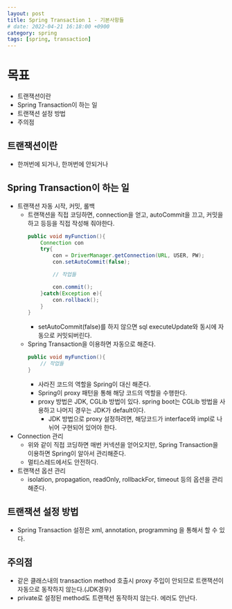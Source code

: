 ```yaml
---
layout: post
title: Spring Transaction 1 - 기본사항들
# date: 2022-04-21 16:18:00 +0900
category: spring
tags: [spring, transaction]
---
```


# 목표
* 트랜잭션이란
* Spring Transaction이 하는 일
* 트랜잭션 설정 방법
* 주의점

## 트랜잭션이란
* 한꺼번에 되거나, 한꺼번에 안되거나

## Spring Transaction이 하는 일
* 트랜잭션 자동 시작, 커밋, 롤백
    * 트랜잭션을 직접 코딩하면, connection을 얻고, autoCommit을 끄고, 커밋을 하고 등등을 직접 작성해 줘야한다.
        ``` java
        public void myFunction(){
            Connection con
            try{
                con = DriverManager.getConnection(URL, USER, PW);
                con.setAutoCommit(false);

                // 작업들

                con.commit();
            }catch(Exception e){
                con.rollback();
            }
        }
        ```
        * setAutoCommit(false)를 하지 않으면 sql executeUpdate와 동시에 자동으로 커밋되버린다.
    * Spring Transaction을 이용하면 자동으로 해준다.
        ``` java
        public void myFunction(){
            // 작업들
        }
        ```
        * 사라진 코드의 역할을 Spring이 대신 해준다.
        * Spring이 proxy 패턴을 통해 해당 코드의 역할을 수행한다.
        * proxy 방법은 JDK, CGLib 방법이 있다. spring boot는 CGLib 방법을 사용하고 나머지 경우는 JDK가 default이다.<!--TODO:더살펴볼것-->
            * JDK 방법으로 proxy 설정하려면, 해당코드가 interface와 impl로 나뉘어 구현되어 있어야 한다.<!--TODO:더살펴볼것-->
* Connection 관리
    * 위와 같이 직접 코딩하면 매번 커넥션을 얻어오지만, Spring Transaction을 이용하면 Spring이 알아서 관리해준다.
    * 멀티스레드에서도 안전하다.<!--TODO:더살펴볼것-->
* 트랜잭션 옵션 관리
    * isolation, propagation, readOnly, rollbackFor, timeout 등의 옵션을 관리해준다.

## 트랜잭션 설정 방법
* Spring Transaction 설정은 xml, annotation, programming 을 통해서 할 수 있다.

## 주의점
* 같은 클래스내의 transaction method 호출시 proxy 주입이 안되므로 트랜잭션이 자동으로 동작하지 않는다.(JDK경우)
* private로 설정된 method도 트랜잭션 동작하지 않는다. 에러도 안난다.
